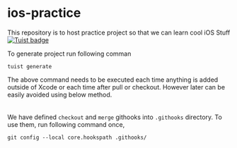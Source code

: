 # ios-practice
This repository is to host practice project so that we can learn cool iOS Stuff<br>
[![Tuist badge](https://img.shields.io/badge/Powered%20by-Tuist-blue)](https://tuist.io)

To generate project run following comman
```
tuist generate
```
The above command needs to be executed each time anything is added outside of Xcode or each time after pull or checkout.
However later can be easily avoided using below method.
<br><br><br>
We have defined `checkout` and `merge` githooks into `.githooks` directory.
To use them, run following command once,
```
git config --local core.hookspath .githooks/
```
  

